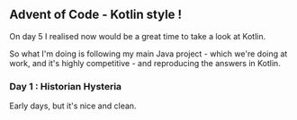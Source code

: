 ## Advent of Code - Kotlin style !

On day 5 I realised now would be a great time to take a look at Kotlin.

So what I'm doing is following my main Java project - which we're doing at work,
and it's highly competitive - and reproducing the answers in Kotlin.

### Day 1 : Historian Hysteria

Early days, but it's nice and clean.
